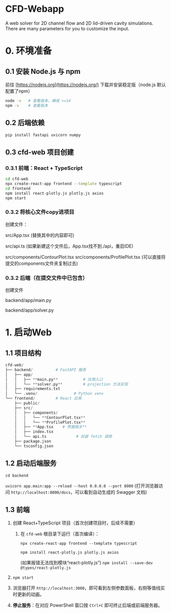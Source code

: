 # CFD-Webapp
A web solver for 2D channel flow and 2D lid-driven cavity simulations. There are many parameters for you to customize the input.
# 0. 环境准备

## 0.1 安装 Node.js 与 npm

前往 [https://nodejs.org](https://nodejs.org/) 下载并安装稳定版（node.js 默认配置了npm）

```bash
node -v   # 查看版本，确保 >=14
npm -v    # 查看版本
```

## 0.2 后端依赖

```bash
pip install fastapi uvicorn numpy
```

## 0.3 cfd-web 项目创建

### 0.3.1 前端：React + TypeScript

```bash
cd cfd-web
npx create-react-app frontend --template typescript
cd frontend
npm install react-plotly.js plotly.js axios
npm start
```

### 0.3.2 将核心文件copy进项目

创建文件：

src/App.tsx  (替换其中的内容即可)

src/api.ts      (如果新建这个文件后，App.tsx找不到./api，重启IDE)

src/components/ContourPlot.tsx
src/components/ProfilePlot.tsx     (可以直接将提交的components文件夹复制过去)

### 0.3.2 后端（在提交文件中已包含）

创建文件

backend/app/main.py

backend/app/solver.py

# 1. 启动Web

## 1.1 项目结构

```python
cfd-web/
├── backend/          # FastAPI 服务
│   ├── app/
│   │   ├── **main.py**           # 应用入口
│   │   └── **solver.py**         # projection 方法实现
│   ├── requirements.txt
│   └── .venv/                # Python venv
└── frontend/         # React 应用
    ├── public/
    ├── src/
    │   ├── components/
    │   │   └── **ContourPlot.tsx**
    │   │   └── **ProfilePlot.tsx**
    │   ├── **App.tsx    # 界面相关**
    │   ├── index.tsx
    │   └── api.ts             # 封装 fetch 调用
    ├── package.json
    └── tsconfig.json
```

## 1.2 启动后端服务

`cd backend`

`uvicorn app.main:app --reload --host 0.0.0.0 --port 8000`
(打开浏览器访问 `http://localhost:8000/docs`，可以看到自动生成的 Swagger 文档)

## 1.3 前端

1. 创建 React+TypeScript 项目（首次创建项目时，后续不需要）
    1. 在 `cfd-web` 根目录下运行（首次编译）：
        
        `npx create-react-app frontend --template typescript`
        
        `npm install react-plotly.js plotly.js axios`
        
        (如果报错无法找到模块“react-plotly.js”) `npm install --save-dev @types/react-plotly.js`
        
2. `npm start`
3. 浏览器打开 `http://localhost:3000`，即可看到左侧参数面板，右侧等值线实时更新的动画。
4. **停止服务**：在对应 PowerShell 窗口按 `Ctrl+C` 即可终止后端或前端服务器。    
